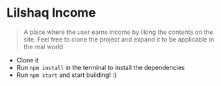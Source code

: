 # Lilshaq Income

> A place where the user earns income by liking the contents on the site. Feel free to clone the project and expand it to be applicable in the real world

- Clone it
- Run `npm install` in the terminal to install the dependencies
- Run `npm start` and start building! :)
